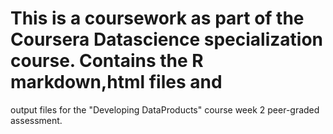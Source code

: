 # This is a coursework as part of the Coursera Datascience specialization course.  Contains the R markdown,html files and  
output files for the "Developing DataProducts" course week 2 peer-graded assessment.
